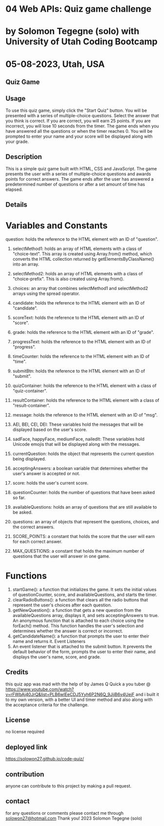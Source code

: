 # 04 Web APIs: Quiz game challenge
# by Solomon Tegegne (solo) with University of Utah Coding Bootcamp
# 05-08-2023, Utah, USA
## Quiz Game
## Usage 
To use this quiz game, simply click the "Start Quiz" button. You will be presented with a series of multiple-choice questions. Select the answer that you think is correct. If you are correct, you will earn 25 points. If you are incorrect, you will lose 10 seconds from the timer. The game ends when you have answered all the questions or when the timer reaches 0. You will be prompted to enter your name and your score will be displayed along with your grade.

## Description
This is a simple quiz game built with HTML, CSS and JavaScript. The game presents the user with a series of multiple-choice questions and awards points for correct answers. The game ends after the user has answered a predetermined number of questions or after a set amount of time has elapsed.

## Details
# Variables and Constants
question: holds the reference to the HTML element with an ID of "question".

1. selectMethod1: holds an array of HTML elements with a class of "choice-text". This array is created using Array.from() method, which converts the HTML collection returned by getElementsByClassName() into an array.

2. selectMethod2: holds an array of HTML elements with a class of "choice-prefix". This is also created using Array.from().

3. choices: an array that combines selectMethod1 and selectMethod2 arrays using the spread operator.

4. candidate: holds the reference to the HTML element with an ID of "candidate".

5. scoreText: holds the reference to the HTML element with an ID of "score".

6. grade: holds the reference to the HTML element with an ID of "grade".

7. progressText: holds the reference to the HTML element with an ID of "progress".

8. timeCounter: holds the reference to the HTML element with an ID of "time".

9. submitBtn: holds the reference to the HTML element with an ID of "submit".

10. quizContainer: holds the reference to the HTML element with a class of "quiz-container".

11. resultContainer: holds the reference to the HTML element with a class of "result-container".

12. message: holds the reference to the HTML element with an ID of "msg".

13. AEl, BEl, CEl, DEl: These variables hold the messages that will be displayed based on the user's score.

14. sadFace, happyFace, mediumFace, nailedIt: These variables hold Unicode emojis that will be displayed along with the messages.

15. currentQuestion: holds the object that represents the current question being displayed.

16. acceptingAnswers: a boolean variable that determines whether the user's answer is accepted or not.

17. score: holds the user's current score.

18. questionCounter: holds the number of questions that have been asked so far.

19. availableQuestions: holds an array of questions that are still available to be asked.

20. questions: an array of objects that represent the questions, choices, and the correct answers.

21. SCORE_POINTS: a constant that holds the score that the user will earn for each correct answer.

22. MAX_QUESTIONS: a constant that holds the maximum number of questions that the user will answer in one game.

# Functions

1. startGame(): a function that initializes the game. It sets the initial values of questionCounter, score, and availableQuestions, and starts the timer.
2. clearRadioButtons(): a function that clears all the radio buttons that represent the user's choices after each question.
3. getNewQuestion(): a function that gets a new question from the availableQuestions array, displays it, and sets acceptingAnswers to true.
An anonymous function that is attached to each choice using the forEach() method. This function handles the user's selection and determines whether the answer is correct or incorrect.
4. getCandidateName(): a function that prompts the user to enter their name and returns it.
Event Listeners
5. An event listener that is attached to the submit button. It prevents the default behavior of the form, prompts the user to enter their name, and displays the user's name, score, and grade.

## Credits
this quiz app was mad with the help of by James Q Quick a you tuber @ https://www.youtube.com/watch?v=rFWbAj40JrQ&list=PLB6wlEeCDJ5Yyh6P2N6Q_9JijB6v4UejF and i built it to my own version, with a better UI and timer method and also along with the acceptance criteria for the challenge.

## License
no license required
## deployed link
https://solowon27.github.io/code-quiz/

## contribution
anyone can contribute to this project by making a pull request.

## contact
for any questions or comments please contact me through solowon27@hotmail.com
Thank you!
2023 Solomon Tegegne (solo)
